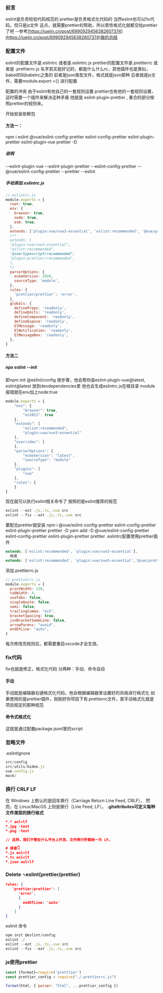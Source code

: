 ### 前言
eslint是负责校验代码规范的
prettier是负责格式化代码的
当然eslint也可以fix代码，但只是js文件
这点，就需要prettier的帮助，所以索性格式化就都交给prettier了吧
--参考[https://juejin.cn/post/6990929456382607374](https://juejin.cn/post/6990929456382607374)做的总结
### 配置文件
eslint的配置文件是.eslintrc 或者是.eslintrc.js
prettier的配置文件是.prettierrc 或者是 .prettierrc.js
名字其实挺好记的，都是什么什么rc，其他插件也是类似，babel的叫babelrc之类的
前者是json类型文件，格式就是json那种
后者就是js文件，需要module.export ={} 进行配置

配置的冲突
由于eslint有他自己的一套规则设置
prettier也有他的一套规则设置，
这时需要一个插件来解决这种矛盾
他就是 eslint-plugin-prettier , 重合的部分按照prettier的规则来。

开始安装依赖包
#### 方法一：
npm i eslint @vue/eslint-config-prettier eslint-config-prettier eslint-plugin-prettier eslint-plugin-vue prettier -D
##### 说明
--eslint-plugin-vue
--eslint-plugin-prettier
--eslint-config-prettier
--@vue/eslint-config-prettier
--prettier
--eslint
##### 手动添加.eslintrc.js
```javascript
//.eslintrc.js
module.exports = {
  root: true,
  env: {
    browser: true,
    node: true,
    es6: true,
  },
  extends: ['plugin:vue/vue3-essential', 'eslint:recommended', '@vue/prettier'],
  /** 
  extends: [
  "plugin:vue/vue3-essential",
  "eslint:recommended",
  "@vue/typescript/recommended",
  "plugin:prettier/recommended",
  ], 
  */
  parserOptions: {
    ecmaVersion: 2020,
    sourceType: 'module',
  },
  rules: {
    'prettier/prettier': 'error',
  },
  globals: {
    defineProps: 'readonly',
    defineEmits: 'readonly',
    defineComponent: 'readonly',
    defineExpose: 'readonly',
    ElMessage: 'readonly',
    ElNotification: 'readonly',
    ElMessageBox: 'readonly',
  },
}

```
#### 方法二
##### npx eslint --init
即npm init @eslint/config
按步骤，他会帮你装eslint-plugin-vue@latest, eslint@latest  放到devdependencies里
他也会生成eslintrc.js在根目录
module报错就在env加上node:true
```javascript
module.exports = {
    "env": {
        "browser": true,
        "es2021": true
    },
    "extends": [
        "eslint:recommended",
        "plugin:vue/vue3-essential"
    ],
    "overrides": [
    ],
    "parserOptions": {
        "ecmaVersion": "latest",
        "sourceType": "module"
    },
    "plugins": [
        "vue"
    ],
    "rules": {
    }
}

```
现在就可以执行eslint相关命令了
按照的是eslint推荐的规范
```javascript
eslint --ext .js,.ts,.vue src
eslint --fix --ext .js,.ts,.vue src
```
要配合prettier就安装
npm i  @vue/eslint-config-prettier eslint-config-prettier eslint-plugin-prettier prettier -D
yarn add -D @vue/eslint-config-prettier eslint-config-prettier eslint-plugin-prettier prettier
.eslintrc配置使用prettier插件
```javascript
extends: ['eslint:recommended', 'plugin:vue/vue3-essential'],
  改成
extends: ['eslint:recommended', 'plugin:vue/vue3-essential','@vue/prettier'],
```

添加.prettierrc.js
```javascript
//.prettierrc.js
module.exports = {
  printWidth: 120,
  tabWidth: 4,
  useTabs: false,
  singleQuote: false,
  semi: false,
  trailingComma: "es5",
  bracketSpacing: true,
  jsxBracketSameLine: false,
  arrowParens: "avoid",
  endOfLine: "auto",
}

```

每次修改完规则后，都需要重启vscode才会生效。
### fix代码
fix也就是修正，格式化代码
分两种：手动、命令自动
#### 手动
手动就是编辑器右键格式化代码，他会根据编辑器里设置好的风格进行格式化
如果使用的是prettier插件，刚刚好你项目下有.prettierrc文件，那手动格式化就是项目规定的那种规范
#### 命令式格式化
这就是通过配置package.jsonl里的script

### 忽略文件
.eslintignore
```javascript
src/config
src/utils/bideo.js
vue.config.js
mock/
```

### 换行 CRLF  LF
在 Windows 上默认的是回车换行（Carriage Return Line Feed, CRLF），
然而，在 Linux/MacOS 上则是换行（Line Feed, LF）。
**.gitattributes可定义每种文件类型的换行格式**
```json
*.* eol=lf
*.jpg -text
*.png -text

// 这样，我们不管在什么平台上开发，文件换行符都统一为 LF。

# 或者👇
*.js eol=lf
*.ts eol=lf
*.json eol=lf
```
### Delete `␍`eslint(prettier/prettier)

```json
rules: {
   'prettier/prettier': [
      'error',
      {
        endOfLine: 'auto'
      }
    ]
}
```
eslinit 命令
```javascript
npm init @eslint/config
eslint ./
eslint --ext .js,.ts,.vue src
eslint --fix --ext .js,.ts,.vue src

```


### js使用prettier
```javascript
const {format}=require('pretttier')
const prettier_config = require("./.prettierrc.js")

format(html, { parser: "html", ...prettier_config })
```
